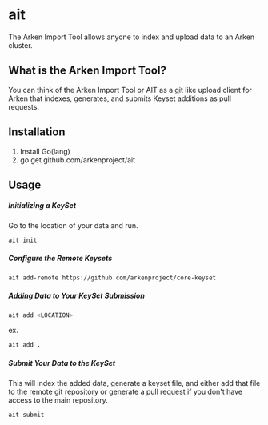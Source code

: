 # ait
The Arken Import Tool allows anyone to index and upload data to an Arken cluster. 

## What is the Arken Import Tool?
You can think of the Arken Import Tool or AIT as a git like upload client for Arken that indexes, generates, and submits Keyset additions as pull requests.

## Installation
1. Install Go(lang)
2. go get github.com/arkenproject/ait

## Usage
##### Initializing a KeySet
Go to the location of your data and run.
```bash
ait init
```

##### Configure the Remote Keysets
```bash
ait add-remote https://github.com/arkenproject/core-keyset
```

##### Adding Data to Your KeySet Submission
```bash
ait add <LOCATION>
```

ex.
```bash
ait add .
```

##### Submit Your Data to the KeySet
This will index the added data, generate a keyset file, and either add that file to the remote git repository or generate a pull request if you don't have access to the main repository.
```bash
ait submit
```
